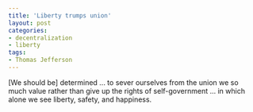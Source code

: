 ```yaml
---
title: 'Liberty trumps union'
layout: post
categories:
- decentralization
- liberty
tags:
- Thomas Jefferson
---
```


\[We should be\] determined ... to sever ourselves from the union we so much value rather than give up the rights of self-government ... in which alone we see liberty, safety, and happiness.